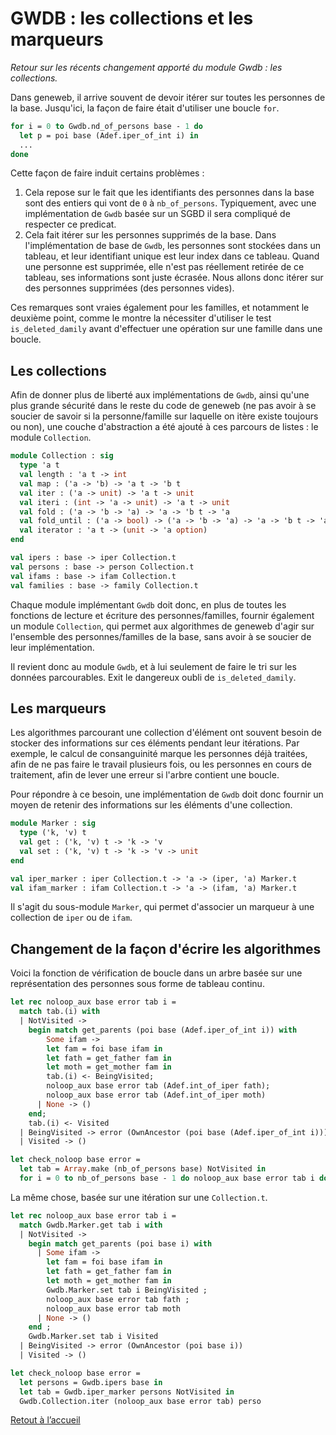 # GWDB : les collections et les marqueurs

_Retour sur les récents changement apporté du module Gwdb :
les collections._

Dans geneweb, il arrive souvent de devoir itérer sur toutes les
personnes de la base. Jusqu'ici, la façon de faire était d'utiliser
une boucle `for`.

```ocaml
for i = 0 to Gwdb.nd_of_persons base - 1 do
  let p = poi base (Adef.iper_of_int i) in
  ...
done
```

Cette façon de faire induit certains problèmes :
1. Cela repose sur le fait que les identifiants des personnes dans la
  base sont des entiers qui vont de `0` à
  `nb_of_persons`. Typiquement, avec une implémentation de `Gwdb`
  basée sur un SGBD il sera compliqué de respecter ce predicat.
2. Cela fait itérer sur les personnes supprimés de la base. Dans
  l'implémentation de base de `Gwdb`, les personnes sont stockées dans
  un tableau, et leur identifiant unique est leur index dans ce
  tableau. Quand une personne est supprimée, elle n'est pas réellement
  retirée de ce tableau, ses informations sont juste écrasée. Nous
  allons donc itérer sur des personnes supprimées (des personnes
  vides).

Ces remarques sont vraies également pour les familles, et notamment le
deuxième point, comme le montre la nécessiter d'utiliser le test
`is_deleted_damily` avant d'effectuer une opération sur une famille
dans une boucle.

## Les collections

Afin de donner plus de liberté aux implémentations de `Gwdb`, ainsi
qu'une plus grande sécurité dans le reste du code de geneweb (ne pas
avoir à se soucier de savoir si la personne/famille sur laquelle on
itère existe toujours ou non), une couche d'abstraction a été ajouté à
ces parcours de listes : le module `Collection`.

```ocaml
module Collection : sig
  type 'a t
  val length : 'a t -> int
  val map : ('a -> 'b) -> 'a t -> 'b t
  val iter : ('a -> unit) -> 'a t -> unit
  val iteri : (int -> 'a -> unit) -> 'a t -> unit
  val fold : ('a -> 'b -> 'a) -> 'a -> 'b t -> 'a
  val fold_until : ('a -> bool) -> ('a -> 'b -> 'a) -> 'a -> 'b t -> 'a
  val iterator : 'a t -> (unit -> 'a option)
end

val ipers : base -> iper Collection.t
val persons : base -> person Collection.t
val ifams : base -> ifam Collection.t
val families : base -> family Collection.t
```

Chaque module implémentant `Gwdb` doit donc, en plus de toutes les
fonctions de lecture et écriture des personnes/familles, fournir
également un module `Collection`, qui permet aux algorithmes de
geneweb d'agir sur l'ensemble des personnes/familles de la base, sans
avoir à se soucier de leur implémentation.

Il revient donc au module `Gwdb`, et à lui seulement de faire le tri
sur les données parcourables. Exit le dangereux oubli de `is_deleted_damily`.

## Les marqueurs

Les algorithmes parcourant une collection d'élément ont souvent besoin
de stocker des informations sur ces éléments pendant leur
itérations. Par exemple, le calcul de consanguinité marque les
personnes déjà traitées, afin de ne pas faire le travail plusieurs
fois, ou les personnes en cours de traitement, afin de lever une
erreur si l'arbre contient une boucle.

Pour répondre à ce besoin, une implémentation de `Gwdb` doit donc
fournir un moyen de retenir des informations sur les éléments d'une
collection.

```ocaml
module Marker : sig
  type ('k, 'v) t
  val get : ('k, 'v) t -> 'k -> 'v
  val set : ('k, 'v) t -> 'k -> 'v -> unit
end

val iper_marker : iper Collection.t -> 'a -> (iper, 'a) Marker.t
val ifam_marker : ifam Collection.t -> 'a -> (ifam, 'a) Marker.t
```

Il s'agit du sous-module `Marker`, qui permet d'associer un marqueur à
une collection de `iper` ou de `ifam`.

## Changement de la façon d'écrire les algorithmes

Voici la fonction de vérification de boucle dans un arbre basée sur
une représentation des personnes sous forme de tableau continu.

```ocaml
let rec noloop_aux base error tab i =
  match tab.(i) with
  | NotVisited ->
    begin match get_parents (poi base (Adef.iper_of_int i)) with
        Some ifam ->
        let fam = foi base ifam in
        let fath = get_father fam in
        let moth = get_mother fam in
        tab.(i) <- BeingVisited;
        noloop_aux base error tab (Adef.int_of_iper fath);
        noloop_aux base error tab (Adef.int_of_iper moth)
      | None -> ()
    end;
    tab.(i) <- Visited
  | BeingVisited -> error (OwnAncestor (poi base (Adef.iper_of_int i)))
  | Visited -> ()

let check_noloop base error =
  let tab = Array.make (nb_of_persons base) NotVisited in
  for i = 0 to nb_of_persons base - 1 do noloop_aux base error tab i done
```

La même chose, basée sur une itération sur une `Collection.t`.

```ocaml
let rec noloop_aux base error tab i =
  match Gwdb.Marker.get tab i with
  | NotVisited ->
    begin match get_parents (poi base i) with
      | Some ifam ->
        let fam = foi base ifam in
        let fath = get_father fam in
        let moth = get_mother fam in
        Gwdb.Marker.set tab i BeingVisited ;
        noloop_aux base error tab fath ;
        noloop_aux base error tab moth
      | None -> ()
    end ;
    Gwdb.Marker.set tab i Visited
  | BeingVisited -> error (OwnAncestor (poi base i))
  | Visited -> ()

let check_noloop base error =
  let persons = Gwdb.ipers base in
  let tab = Gwdb.iper_marker persons NotVisited in
  Gwdb.Collection.iter (noloop_aux base error tab) perso
```

<a class="home-btn" href="/">Retout à l’accueil</a>
